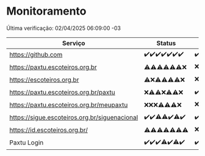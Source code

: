 # Monitoramento

Última verificação: 02/04/2025 06:09:00 -03

|Serviço|Status|Últimas 24h|
|---|---|---|
|https://github.com|<span title="2025-03-26: OK=23">✔️</span><span title="2025-03-27: OK=23">✔️</span><span title="2025-03-28: OK=23">✔️</span><span title="2025-03-29: OK=23">✔️</span><span title="2025-03-30: OK=23">✔️</span><span title="2025-03-31: OK=23">✔️</span><span title="2025-04-01: OK=8">✔️</span>|<span title="01/04/2025 06:10:00 -03 : 200">✔️</span><span title="01/04/2025 07:10:00 -03 : 200">✔️</span><span title="01/04/2025 08:07:00 -03 : 200">✔️</span><span title="01/04/2025 09:17:00 -03 : 200">✔️</span><span title="01/04/2025 10:21:00 -03 : 200">✔️</span><span title="01/04/2025 11:09:00 -03 : 200">✔️</span><span title="01/04/2025 12:09:00 -03 : 200">✔️</span><span title="01/04/2025 13:10:00 -03 : 200">✔️</span><span title="01/04/2025 14:08:00 -03 : 200">✔️</span><span title="01/04/2025 15:12:00 -03 : 200">✔️</span><span title="01/04/2025 16:07:00 -03 : 200">✔️</span><span title="01/04/2025 17:10:00 -03 : 200">✔️</span><span title="01/04/2025 18:08:00 -03 : 200">✔️</span><span title="01/04/2025 19:08:00 -03 : 200">✔️</span><span title="01/04/2025 20:08:00 -03 : 200">✔️</span><span title="01/04/2025 21:44:00 -03 : 200">✔️</span><span title="01/04/2025 23:20:00 -03 : 200">✔️</span><span title="02/04/2025 00:26:00 -03 : 200">✔️</span><span title="02/04/2025 01:11:00 -03 : 200">✔️</span><span title="02/04/2025 02:09:00 -03 : 200">✔️</span><span title="02/04/2025 03:13:00 -03 : 200">✔️</span><span title="02/04/2025 04:09:00 -03 : 200">✔️</span><span title="02/04/2025 05:12:00 -03 : 200">✔️</span><span title="02/04/2025 06:09:00 -03 : 200">✔️</span>|
|https://paxtu.escoteiros.org.br|<span title="2025-03-26: OK=2, Falhas=21">⚠️</span><span title="2025-03-27: OK=8, Falhas=15">⚠️</span><span title="2025-03-28: OK=2, Falhas=21">⚠️</span><span title="2025-03-29: OK=3, Falhas=20">⚠️</span><span title="2025-03-30: OK=5, Falhas=18">⚠️</span><span title="2025-03-31: OK=4, Falhas=19">⚠️</span><span title="2025-04-01: Falhas=8">❌</span>|<span title="01/04/2025 06:10:00 -03 : 403">❌</span><span title="01/04/2025 07:10:00 -03 : 403">❌</span><span title="01/04/2025 08:07:00 -03 : 403">❌</span><span title="01/04/2025 09:17:00 -03 : 403">❌</span><span title="01/04/2025 10:21:00 -03 : 403">❌</span><span title="01/04/2025 11:09:00 -03 : 403">❌</span><span title="01/04/2025 12:09:00 -03 : 200">✔️</span><span title="01/04/2025 13:10:00 -03 : 403">❌</span><span title="01/04/2025 14:08:00 -03 : 403">❌</span><span title="01/04/2025 15:12:00 -03 : 403">❌</span><span title="01/04/2025 16:07:00 -03 : 403">❌</span><span title="01/04/2025 17:10:00 -03 : 0">❌</span><span title="01/04/2025 18:08:00 -03 : 200">✔️</span><span title="01/04/2025 19:08:00 -03 : 200">✔️</span><span title="01/04/2025 20:08:00 -03 : 403">❌</span><span title="01/04/2025 21:44:00 -03 : 200">✔️</span><span title="01/04/2025 23:20:00 -03 : 403">❌</span><span title="02/04/2025 00:26:00 -03 : 200">✔️</span><span title="02/04/2025 01:11:00 -03 : 403">❌</span><span title="02/04/2025 02:09:00 -03 : 200">✔️</span><span title="02/04/2025 03:13:00 -03 : 403">❌</span><span title="02/04/2025 04:09:00 -03 : 403">❌</span><span title="02/04/2025 05:12:00 -03 : 403">❌</span><span title="02/04/2025 06:09:00 -03 : 403">❌</span>|
|https://escoteiros.org.br|<span title="2025-03-26: OK=1, Falhas=22">⚠️</span><span title="2025-03-27: Falhas=23">❌</span><span title="2025-03-28: OK=1, Falhas=22">⚠️</span><span title="2025-03-29: OK=1, Falhas=22">⚠️</span><span title="2025-03-30: OK=1, Falhas=22">⚠️</span><span title="2025-03-31: OK=5, Falhas=18">⚠️</span><span title="2025-04-01: Falhas=8">❌</span>|<span title="01/04/2025 06:10:00 -03 : 403">❌</span><span title="01/04/2025 07:10:00 -03 : 403">❌</span><span title="01/04/2025 08:07:00 -03 : 403">❌</span><span title="01/04/2025 09:17:00 -03 : 403">❌</span><span title="01/04/2025 10:21:00 -03 : 403">❌</span><span title="01/04/2025 11:09:00 -03 : 200">✔️</span><span title="01/04/2025 12:09:00 -03 : 200">✔️</span><span title="01/04/2025 13:10:00 -03 : 403">❌</span><span title="01/04/2025 14:08:00 -03 : 403">❌</span><span title="01/04/2025 15:12:00 -03 : 403">❌</span><span title="01/04/2025 16:07:00 -03 : 403">❌</span><span title="01/04/2025 17:10:00 -03 : 403">❌</span><span title="01/04/2025 18:08:00 -03 : 403">❌</span><span title="01/04/2025 19:08:00 -03 : 403">❌</span><span title="01/04/2025 20:08:00 -03 : 403">❌</span><span title="01/04/2025 21:44:00 -03 : 403">❌</span><span title="01/04/2025 23:20:00 -03 : 200">✔️</span><span title="02/04/2025 00:26:00 -03 : 403">❌</span><span title="02/04/2025 01:11:00 -03 : 200">✔️</span><span title="02/04/2025 02:09:00 -03 : 200">✔️</span><span title="02/04/2025 03:13:00 -03 : 403">❌</span><span title="02/04/2025 04:09:00 -03 : 403">❌</span><span title="02/04/2025 05:12:00 -03 : 403">❌</span><span title="02/04/2025 06:09:00 -03 : 403">❌</span>|
|https://paxtu.escoteiros.org.br/paxtu|<span title="2025-03-26: Falhas=23">❌</span><span title="2025-03-27: OK=2, Falhas=21">⚠️</span><span title="2025-03-28: OK=2, Falhas=21">⚠️</span><span title="2025-03-29: Falhas=23">❌</span><span title="2025-03-30: OK=1, Falhas=22">⚠️</span><span title="2025-03-31: OK=3, Falhas=20">⚠️</span><span title="2025-04-01: Falhas=8">❌</span>|<span title="01/04/2025 06:10:00 -03 : 200">✔️</span><span title="01/04/2025 07:10:00 -03 : 403">❌</span><span title="01/04/2025 08:07:00 -03 : 403">❌</span><span title="01/04/2025 09:17:00 -03 : 403">❌</span><span title="01/04/2025 10:21:00 -03 : 200">✔️</span><span title="01/04/2025 11:09:00 -03 : 403">❌</span><span title="01/04/2025 12:09:00 -03 : 200">✔️</span><span title="01/04/2025 13:10:00 -03 : 200">✔️</span><span title="01/04/2025 14:08:00 -03 : 200">✔️</span><span title="01/04/2025 15:12:00 -03 : 200">✔️</span><span title="01/04/2025 16:07:00 -03 : 200">✔️</span><span title="01/04/2025 17:10:00 -03 : 200">✔️</span><span title="01/04/2025 18:08:00 -03 : 200">✔️</span><span title="01/04/2025 19:08:00 -03 : 403">❌</span><span title="01/04/2025 20:08:00 -03 : 403">❌</span><span title="01/04/2025 21:44:00 -03 : 403">❌</span><span title="01/04/2025 23:20:00 -03 : 403">❌</span><span title="02/04/2025 00:26:00 -03 : 403">❌</span><span title="02/04/2025 01:11:00 -03 : 403">❌</span><span title="02/04/2025 02:09:00 -03 : 403">❌</span><span title="02/04/2025 03:13:00 -03 : 403">❌</span><span title="02/04/2025 04:09:00 -03 : 200">✔️</span><span title="02/04/2025 05:12:00 -03 : 403">❌</span><span title="02/04/2025 06:09:00 -03 : 403">❌</span>|
|https://paxtu.escoteiros.org.br/meupaxtu|<span title="2025-03-26: Falhas=23">❌</span><span title="2025-03-27: Falhas=23">❌</span><span title="2025-03-28: Falhas=23">❌</span><span title="2025-03-29: OK=1, Falhas=22">⚠️</span><span title="2025-03-30: OK=1, Falhas=22">⚠️</span><span title="2025-03-31: OK=2, Falhas=21">⚠️</span><span title="2025-04-01: Falhas=8">❌</span>|<span title="01/04/2025 06:10:00 -03 : 403">❌</span><span title="01/04/2025 07:10:00 -03 : 200">✔️</span><span title="01/04/2025 08:07:00 -03 : 403">❌</span><span title="01/04/2025 09:17:00 -03 : 403">❌</span><span title="01/04/2025 10:21:00 -03 : 403">❌</span><span title="01/04/2025 11:09:00 -03 : 403">❌</span><span title="01/04/2025 12:09:00 -03 : 403">❌</span><span title="01/04/2025 13:10:00 -03 : 403">❌</span><span title="01/04/2025 14:08:00 -03 : 200">✔️</span><span title="01/04/2025 15:12:00 -03 : 200">✔️</span><span title="01/04/2025 16:07:00 -03 : 403">❌</span><span title="01/04/2025 17:10:00 -03 : 403">❌</span><span title="01/04/2025 18:08:00 -03 : 403">❌</span><span title="01/04/2025 19:08:00 -03 : 403">❌</span><span title="01/04/2025 20:08:00 -03 : 200">✔️</span><span title="01/04/2025 21:44:00 -03 : 403">❌</span><span title="01/04/2025 23:20:00 -03 : 200">✔️</span><span title="02/04/2025 00:26:00 -03 : 403">❌</span><span title="02/04/2025 01:11:00 -03 : 403">❌</span><span title="02/04/2025 02:09:00 -03 : 403">❌</span><span title="02/04/2025 03:13:00 -03 : 200">✔️</span><span title="02/04/2025 04:09:00 -03 : 403">❌</span><span title="02/04/2025 05:12:00 -03 : 403">❌</span><span title="02/04/2025 06:09:00 -03 : 403">❌</span>|
|https://sigue.escoteiros.org.br/siguenacional|<span title="2025-03-26: OK=23">✔️</span><span title="2025-03-27: OK=23">✔️</span><span title="2025-03-28: OK=22, Falhas=1">⚠️</span><span title="2025-03-29: OK=22, Falhas=1">⚠️</span><span title="2025-03-30: OK=23">✔️</span><span title="2025-03-31: OK=22, Falhas=1">⚠️</span><span title="2025-04-01: OK=8">✔️</span>|<span title="01/04/2025 06:10:00 -03 : 200">✔️</span><span title="01/04/2025 07:10:00 -03 : 200">✔️</span><span title="01/04/2025 08:07:00 -03 : 200">✔️</span><span title="01/04/2025 09:17:00 -03 : 200">✔️</span><span title="01/04/2025 10:21:00 -03 : 200">✔️</span><span title="01/04/2025 11:09:00 -03 : 200">✔️</span><span title="01/04/2025 12:09:00 -03 : 200">✔️</span><span title="01/04/2025 13:10:00 -03 : 200">✔️</span><span title="01/04/2025 14:08:00 -03 : 200">✔️</span><span title="01/04/2025 15:12:00 -03 : 200">✔️</span><span title="01/04/2025 16:07:00 -03 : 200">✔️</span><span title="01/04/2025 17:10:00 -03 : 200">✔️</span><span title="01/04/2025 18:08:00 -03 : 200">✔️</span><span title="01/04/2025 19:08:00 -03 : 200">✔️</span><span title="01/04/2025 20:08:00 -03 : 200">✔️</span><span title="01/04/2025 21:44:00 -03 : 200">✔️</span><span title="01/04/2025 23:20:00 -03 : 200">✔️</span><span title="02/04/2025 00:26:00 -03 : 200">✔️</span><span title="02/04/2025 01:11:00 -03 : 200">✔️</span><span title="02/04/2025 02:09:00 -03 : 200">✔️</span><span title="02/04/2025 03:13:00 -03 : 200">✔️</span><span title="02/04/2025 04:09:00 -03 : 200">✔️</span><span title="02/04/2025 05:12:00 -03 : 200">✔️</span><span title="02/04/2025 06:09:00 -03 : 200">✔️</span>|
|https://id.escoteiros.org.br/|<span title="2025-03-26: OK=2, Falhas=21">⚠️</span><span title="2025-03-27: OK=7, Falhas=16">⚠️</span><span title="2025-03-28: OK=6, Falhas=17">⚠️</span><span title="2025-03-29: OK=4, Falhas=19">⚠️</span><span title="2025-03-30: OK=4, Falhas=19">⚠️</span><span title="2025-03-31: OK=5, Falhas=18">⚠️</span><span title="2025-04-01: OK=1, Falhas=7">⚠️</span>|<span title="01/04/2025 06:10:00 -03 : 403">❌</span><span title="01/04/2025 07:10:00 -03 : 200">✔️</span><span title="01/04/2025 08:07:00 -03 : 200">✔️</span><span title="01/04/2025 09:17:00 -03 : 403">❌</span><span title="01/04/2025 10:21:00 -03 : 403">❌</span><span title="01/04/2025 11:09:00 -03 : 403">❌</span><span title="01/04/2025 12:09:00 -03 : 200">✔️</span><span title="01/04/2025 13:10:00 -03 : 200">✔️</span><span title="01/04/2025 14:08:00 -03 : 200">✔️</span><span title="01/04/2025 15:12:00 -03 : 403">❌</span><span title="01/04/2025 16:07:00 -03 : 200">✔️</span><span title="01/04/2025 17:10:00 -03 : 200">✔️</span><span title="01/04/2025 18:08:00 -03 : 403">❌</span><span title="01/04/2025 19:08:00 -03 : 200">✔️</span><span title="01/04/2025 20:08:00 -03 : 403">❌</span><span title="01/04/2025 21:44:00 -03 : 403">❌</span><span title="01/04/2025 23:20:00 -03 : 403">❌</span><span title="02/04/2025 00:26:00 -03 : 403">❌</span><span title="02/04/2025 01:11:00 -03 : 403">❌</span><span title="02/04/2025 02:09:00 -03 : 200">✔️</span><span title="02/04/2025 03:13:00 -03 : 200">✔️</span><span title="02/04/2025 04:09:00 -03 : 403">❌</span><span title="02/04/2025 05:12:00 -03 : 403">❌</span><span title="02/04/2025 06:09:00 -03 : 403">❌</span>|
|Paxtu Login|<span title="2025-03-26: OK=23">✔️</span><span title="2025-03-27: OK=23">✔️</span><span title="2025-03-28: OK=23">✔️</span><span title="2025-03-29: OK=22, Falhas=1">⚠️</span><span title="2025-03-30: OK=23">✔️</span><span title="2025-03-31: OK=22, Falhas=1">⚠️</span><span title="2025-04-01: OK=8">✔️</span>|<span title="01/04/2025 06:10:00 -03 : 200">✔️</span><span title="01/04/2025 07:10:00 -03 : 200">✔️</span><span title="01/04/2025 08:07:00 -03 : 200">✔️</span><span title="01/04/2025 09:17:00 -03 : 200">✔️</span><span title="01/04/2025 10:21:00 -03 : 200">✔️</span><span title="01/04/2025 11:09:00 -03 : 200">✔️</span><span title="01/04/2025 12:09:00 -03 : 200">✔️</span><span title="01/04/2025 13:10:00 -03 : 200">✔️</span><span title="01/04/2025 14:08:00 -03 : 200">✔️</span><span title="01/04/2025 15:12:00 -03 : 200">✔️</span><span title="01/04/2025 16:07:00 -03 : 200">✔️</span><span title="01/04/2025 17:10:00 -03 : 200">✔️</span><span title="01/04/2025 18:08:00 -03 : 200">✔️</span><span title="01/04/2025 19:08:00 -03 : 200">✔️</span><span title="01/04/2025 20:08:00 -03 : 200">✔️</span><span title="01/04/2025 21:44:00 -03 : 200">✔️</span><span title="01/04/2025 23:20:00 -03 : 200">✔️</span><span title="02/04/2025 00:26:00 -03 : 200">✔️</span><span title="02/04/2025 01:11:00 -03 : 200">✔️</span><span title="02/04/2025 02:09:00 -03 : 200">✔️</span><span title="02/04/2025 03:13:00 -03 : 200">✔️</span><span title="02/04/2025 04:09:00 -03 : 200">✔️</span><span title="02/04/2025 05:12:00 -03 : 200">✔️</span><span title="02/04/2025 06:09:00 -03 : 200">✔️</span>|
